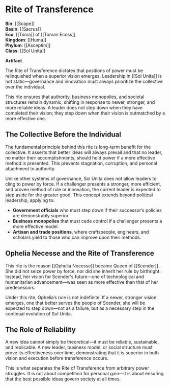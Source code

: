 # Rite of Transference

**Bin**: [[Scape]]  
**Basin**: [[Sacrus]]  
**Eco**: [[Toma]] of [[Toman Ecoss]]  
**Kingdom**: [[Huma]]  
**Phylum**: [[Asceptim]]  
**Class**: [[Sol Unita]]

**Artifact**

The Rite of Transference dictates that positions of power must be relinquished when a superior vision emerges. Leadership in [[Sol Unita]] is not static—governance and innovation must always prioritize the collective over the individual.

This rite ensures that authority, business monopolies, and societal structures remain dynamic, shifting in response to newer, stronger, and more reliable ideas. A leader does not step down when they have completed their vision; they step down when their vision is outmatched by a more effective one.

## The Collective Before the Individual

The fundamental principle behind this rite is long-term benefit for the collective. It asserts that better ideas will always prevail and that no leader, no matter their accomplishments, should hold power if a more effective method is presented. This prevents stagnation, corruption, and personal attachment to authority.

Unlike other systems of governance, Sol Unita does not allow leaders to cling to power by force. If a challenger presents a stronger, more efficient, and proven method of rule or innovation, the current leader is expected to step aside for the greater good. This concept extends beyond political leadership, applying to:

- **Government officials** who must step down if their successor’s policies are demonstrably superior.
- **Business monopolies** that must cede control if a challenger presents a more effective model.
- **Artisan and trade positions**, where craftspeople, engineers, and scholars yield to those who can improve upon their methods.

## Ophelia Necesse and the Rite of Transference

This rite is the reason [[Ophelia Necesse]] became Queen of [[Scender]]. She did not seize power by force, nor did she inherit her rule by birthright. Instead, her vision for Scender's future—one of technological and humanitarian advancement—was seen as more effective than that of her predecessors.

Under this rite, Ophelia’s rule is not indefinite. If a newer, stronger vision emerges, one that better serves the people of Scender, she will be expected to step down—not as a failure, but as a necessary step in the continual evolution of Sol Unita.

## The Role of Reliability

A new idea cannot simply be theoretical—it must be reliable, sustainable, and replicable. A new leader, business model, or social structure must prove its effectiveness over time, demonstrating that it is superior in both vision and execution before transference occurs.

This is what separates the Rite of Transference from arbitrary power struggles. It is not about competition for personal gain—it is about ensuring that the best possible ideas govern society at all times.